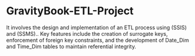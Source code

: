 # GravityBook-ETL-Project
It involves the design and implementation of an ETL process using (SSIS) and (SSMS).. Key features include the creation of surrogate keys, enforcement of foreign key constraints, and the development of Date_Dim and Time_Dim tables to maintain referential integrity. 

